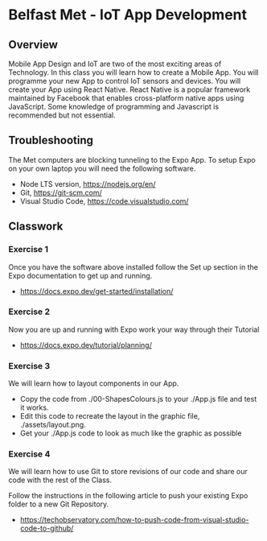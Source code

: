 # Belfast Met - IoT App Development

## Overview
Mobile App Design and IoT are two of the most exciting areas of Technology. In this class you will learn how to create a Mobile App. You will programme your new App to control IoT sensors and devices. You will create your App using React Native. React Native is a popular framework maintained by Facebook that enables cross-platform native apps using JavaScript. Some knowledge of programming and Javascript is recommended but not essential.

## Troubleshooting
The Met computers are blocking tunneling to the Expo App. To setup Expo on your own laptop you will need the following software.

* Node LTS version, https://nodejs.org/en/
* Git, https://git-scm.com/
* Visual Studio Code, https://code.visualstudio.com/

## Classwork

### Exercise 1

Once you have the software above installed follow the Set up section in the Expo documentation to get up and running.

* https://docs.expo.dev/get-started/installation/

### Exercise 2

Now you are up and running with Expo work your way through their Tutorial

* https://docs.expo.dev/tutorial/planning/

### Exercise 3

We will learn how to layout components in our App.

* Copy the code from ./00-ShapesColours.js to your ./App.js file and test it works.
* Edit this code to recreate the layout in the graphic file, ./assets/layout.png.
* Get your ./App.js code to look as much like the graphic as possible

### Exercise 4

We will learn how to use Git to store revisions of our code and share our code with the rest of the Class.

Follow the instructions in the following article to push your existing Expo folder to a new Git Repository.

* https://techobservatory.com/how-to-push-code-from-visual-studio-code-to-github/
